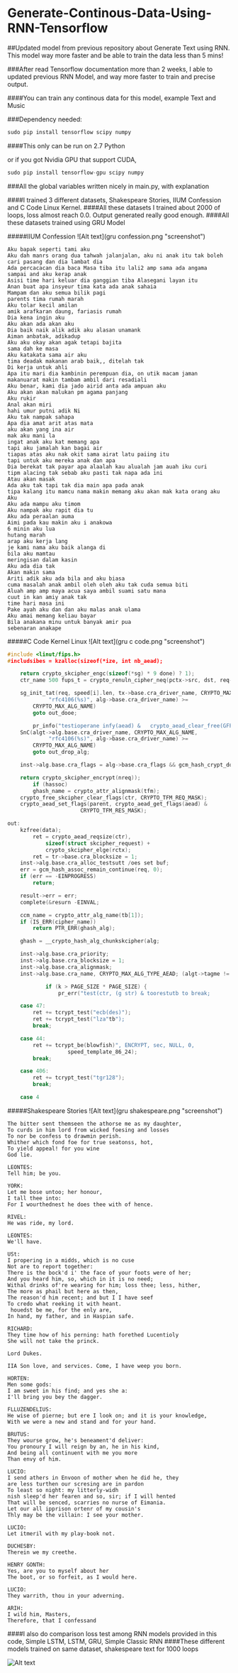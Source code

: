 # Generate-Continous-Data-Using-RNN-Tensorflow
##Updated model from previous repository about Generate Text using RNN. This model way more faster and be able to train the data less than 5 mins!

###After read Tensorflow documentation more than 2 weeks, I able to updated previous RNN Model, and way more faster to train and precise output.

####You can train any continous data for this model, example Text and Music

###Dependency needed:
```python
sudo pip install tensorflow scipy numpy
```

####This only can be run on 2.7 Python

or if you got Nvidia GPU that support CUDA,

```python
sudo pip install tensorflow-gpu scipy numpy
```
###All the global variables written nicely in main.py, with explanation

####I trained 3 different datasets, Shakespeare Stories, IIUM Confession and C Code Linux Kernel.
####All these datasets I trained about 2000 of loops, loss almost reach 0.0. Output generated really good enough.
####All these datasets trained using GRU Model

#####IIUM Confession
![Alt text](gru confession.png "screenshot")

```
Aku bapak seperti tami aku
Aku dah manrs orang dua tahwah jalanjalan, aku ni anak itu tak boleh cari pasang dan dia lambat dia
Ada percacacan dia baca Masa tiba itu lali2 amp sama ada angama
sampai and aku kerap anak
Asisi time hari keluar dia ganggian tiba Alasegani layan itu
Anan buat apa insyeur tima kata ada anak sahaia
Mampam dan aku semua bilik pagi
parents tima rumah marah
Aku tolar kecil amilan
amik arafkaran daung, fariasis rumah
Dia kena ingin aku
Aku akan ada akan aku
Dia baik naik alik adik aku alasan unamank
Aiman anbatak, adikadup
Aku aku okay akan agak tetapi bajita
sama dah ke masa
Aku katakata sama air aku
tima deadak makanan arab baik,, ditelah tak
Di kerja untuk ahli
Apa itu mari dia kambinin perempuan dia, on utik macam jaman makanuarat makin tambam ambil dari resadiali
Aku benar, kami dia jado airid anta ada ampuan aku
Aku akan akan malukan pm agama panjang
Aku rukir
Anal akan miri
hahi umur putni adik Ni
Aku tak nampak sahapa
Apa dia amat arit atas mata
aku akan yang ina air
mak aku mani la
ingat anak aku kat memang apa
tapi aku jamalah kan bagai air
tiapas atas aku nak okit sama airat latu paiing itu
tapi untuk aku mereka anak dan apa
Dia berekat tak payar apa alaalah kau alualah jam auah iku curi
tipm alacing tak sebab aku pasti tak napa ada ini
Atau akan masak
Ada aku tak tapi tak dia main apa pada anak
tipa kalang itu mamcu nama makin memang aku akan mak kata orang aku
Aku
Aku ada mampu aku timom
Aku nampak aku rapit dia tu
Aku ada peraalan auma
Aimi pada kau makin aku i anakowa
6 minin aku lua
hutang marah
arap aku kerja lang
je kami nama aku baik alanga di
bila aku mamtau
meringisan dalam kasin
Aku ada dia tak
Akan makin sama
Ariti adik aku ada bila and aku biasa
cuma masalah anak ambil oleh oleh aku tak cuda semua biti
Aluah amp amp maya acua saya ambil suami satu mana
cuut in kan amiy anak tak
time hari masa ini
Pake ayah aku dan dan aku malas anak ulama
Aku amai memang keliau bayar
Bila anakana minu untuk banyak amir pua
sebenaran anakape 
```

#####C Code Kernel Linux
![Alt text](gru c code.png "screenshot")

```c
#include <linut/fips.h>
#includsibes = kzalloc(sizeof(*ize, int nb_aead);

	return crypto_skcipher_engc(sizeof(*sg) * 9 done) ? 1);
	ctr_name 500 fups_t = crypto_renuln_cipher_neq(pctx->src, dst, req->assoclen - 8);

	sg_init_tat(req, speed[i].len, tx->base.cra_driver_name, CRYPTO_MAX_ALG_NAME,
		     "rfc4106(%s)", alg->base.cra_driver_name) >=
	    CRYPTO_MAX_ALG_NAME)
		goto out_dooe;

		pr_info("testioperane infy(aead) &	 crypto_aead_clear_free(GFP_KERNES_SIZE);
	SnC(algt->alg.base.cra_driver_name, CRYPTO_MAX_ALG_NAME,
		     "rfc4106(%s)", alg->base.cra_driver_name) >=
	    CRYPTO_MAX_ALG_NAME)
		goto out_drop_alg;

	inst->alg.base.cra_flags = alg->base.cra_flags && gcm_hash_crypt_done, req);

	return crypto_skcipher_encrypt(nreq));
		if (hassoc)
		ghash_name = crypto_attr_alignmask(tfm);
	crypto_free_skcipher_clear_flags(ctr, CRYPTO_TFM_REQ_MASK);
	crypto_aead_set_flags(parent, crypto_aead_get_flags(aead) &
				       CRYPTO_TFM_RES_MASK);

out:
	kzfree(data);
		ret = crypto_aead_reqsize(ctr),
		    sizeof(struct skcipher_request) +
		    crypto_skcipher_elge(rctx);
		ret = tr->base.cra_blocksize = 1;
	inst->alg.base.cra_alloc_testsutt /oes set buf;
	err = gcm_hash_assoc_remain_continue(req, 0);
	if (err == -EINPROGRESS)
		return;

	result->err = err;
	complete(&resurn -EINVAL;

	ccm_name = crypto_attr_alg_name(tb[1]);
	if (IS_ERR(cipher_name))
		return PTR_ERR(ghash_alg);

	ghash = __crypto_hash_alg_chunkskcipher(alg;

	inst->alg.base.cra_priority;
	inst->alg.base.cra_blocksize = 1;
	inst->alg.base.cra_alignmask;
	inst->alg.base.cra_name, CRYPTO_MAX_ALG_TYPE_AEAD; (algt->tagme != pcount += daty_bloc(sg, DIV_ROUND_UP(k, PAGE_SIZE));

			if (k > PAGE_SIZE * PAGE_SIZE) {
				pr_err("test(ctr, (g str) & toorestutb to break;

	case 47:
		ret += tcrypt_test("ecb(des)");
		ret += tcrypt_test("lza"tb");
		break;

	case 44:
		ret += tcrypt_be(blowfish)", ENCRYPT, sec, NULL, 0,
				   speed_template_86_24);
		break;

	case 406:
		ret += tcrypt_test("tgr128");
		break;

	case 4
```

#####Shakespeare Stories
![Alt text](gru shakespeare.png "screenshot")

```
The bitter sent themseen the athorse me as my daughter,
To curds in him lord from wicked foesing and losses
To nor be confess to drawmin perish.
Whither which fond foe for true seatonss, hot,
To yield appeal! for you wine
God lie.

LEONTES:
Tell him; be you.

YORK:
Let me bose untoo; her honour,
I tall thee into:
For I wourthednest he does thee with of hence.

RIVEL:
He was ride, my lord.

LEONTES:
We'll have.

USt:
I propering in a midds, which is no cuse
Not are to report together:
There is the bock'd i' the face of your foots were of her;
And you heard him, so, which in it is no need;
Withal drinks of're wearing for him; loss thee; less, hither,
The more as phail but here as then,
The reason'd him recent; and but I I have seef
To credo what reeking it with heant.
 houedst be me, for the enly are,
In hand, my father, and in Haspian safe.

RICHARD:
They time how of his perning: hath forethed Lucentioly
She will not take the princk.

Lord Dukes.

IIA Son love, and services. Come, I have weep you born.

HORTEN:
Men some gods:
I am sweet in his find; and yes she a:
I'll bring you bey the dagger.

FLLUZENDELIUS:
He wise of pierne; but ere I look on; and it is your knowledge,
With we were a new and stand and for your hand.

BRUTUS:
They wourse grow, he's beneament'd deliver:
You pronoury I will reign by an, he in his kind,
And being all continuent with me you more
Than envy of him.

LUCIO:
I send athers in Envoon of mother when he did he, they
are less turthen our scresing are in pardon
To least so night: my litterly-widh
nish sleep'd her fearen and so, sir; if I will hented
That will be senced, scarries no nurse of Eimania.
Let our all ipprison ortenr of my cousin's
Thly may be the villain: I see your mother.

LUCIO:
Let itmeril with my play-book not.

DUCHESBY:
Therein we my creethe.

HENRY GONTH:
Yes, are you to myself about her
The boot, or so forfeit, as I would here.

LUCIO:
They warrith, thou in your adverning.

ARIH:
I wild him, Masters,
Therefore, that I confessand
```

####I also do comparison loss test among RNN models provided in this code, Simple LSTM, LSTM, GRU, Simple Classic RNN
####These different models trained on same dataset, shakespeare text for 1000 loops

![Alt text](comparison.png "screenshot")
